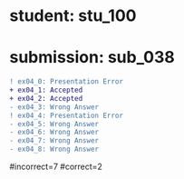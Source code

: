 # student: stu_100
# submission: sub_038

```diff
! ex04_0: Presentation Error
+ ex04_1: Accepted
+ ex04_2: Accepted
- ex04_3: Wrong Answer
! ex04_4: Presentation Error
- ex04_5: Wrong Answer
- ex04_6: Wrong Answer
- ex04_7: Wrong Answer
- ex04_8: Wrong Answer
```
#incorrect=7
#correct=2
